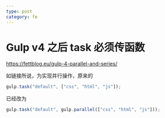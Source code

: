 ```yaml
---
type: post
category: fe
---
```


# Gulp v4 之后 task 必须传函数

https://fettblog.eu/gulp-4-parallel-and-series/

如链接所说，为实现并行操作，原来的

```javascript
gulp.task("default", ["css", "html", "js"]);
```

已经改为

```javascript
gulp.task("default", gulp.parallel(["css", "html", "js"]));
```
